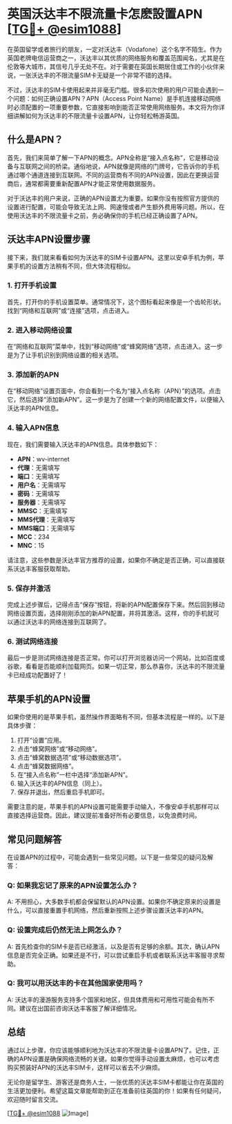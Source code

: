 # 英国沃达丰不限流量卡怎麽設置APN [[TG💪+ @esim1088](https://t.me/s/esim1088)]

在英国留学或者旅行的朋友，一定对沃达丰（Vodafone）这个名字不陌生。作为英国老牌电信运营商之一，沃达丰以其优质的网络服务和覆盖范围闻名，尤其是在伦敦等大城市，其信号几乎无处不在。对于需要在英国长期居住或工作的小伙伴来说，一张沃达丰的不限流量SIM卡无疑是一个非常不错的选择。

不过，沃达丰的SIM卡使用起来并非毫无门槛。很多初次使用的用户可能会遇到一个问题：如何正确设置APN？APN（Access Point Name）是手机连接移动网络时必须配置的一项重要参数，它直接影响到能否正常使用网络服务。本文将为你详细讲解如何为沃达丰的不限流量卡设置APN，让你轻松畅游英国。

## 什么是APN？

首先，我们来简单了解一下APN的概念。APN全称是“接入点名称”，它是移动设备与互联网之间的桥梁。通俗地说，APN就像是网络的门牌号，它告诉你的手机通过哪个通道连接到互联网。不同的运营商有不同的APN设置，因此在更换运营商后，通常都需要重新配置APN才能正常使用数据服务。

对于沃达丰的用户来说，正确的APN设置尤为重要。如果你没有按照官方提供的设置进行配置，可能会导致无法上网、网速慢或者产生额外费用等问题。所以，在使用沃达丰的不限流量卡之前，务必确保你的手机已经正确设置了APN。

## 沃达丰APN设置步骤

接下来，我们就来看看如何为沃达丰的SIM卡设置APN。这里以安卓手机为例，苹果手机的设置方法稍有不同，但大体流程相似。

### 1. 打开手机设置

首先，打开你的手机设置菜单。通常情况下，这个图标看起来像是一个齿轮形状。找到“网络和互联网”或“连接”选项，点击进入。

### 2. 进入移动网络设置

在“网络和互联网”菜单中，找到“移动网络”或“蜂窝网络”选项，点击进入。这一步是为了让手机识别到网络设置的相关选项。

### 3. 添加新的APN

在“移动网络”设置页面中，你会看到一个名为“接入点名称（APN）”的选项。点击它，然后选择“添加新APN”。这一步是为了创建一个新的网络配置文件，以便输入沃达丰的APN信息。

### 4. 输入APN信息

现在，我们需要输入沃达丰的APN信息。具体参数如下：

- **APN**：wv-internet  
- **代理**：无需填写  
- **端口**：无需填写  
- **用户名**：无需填写  
- **密码**：无需填写  
- **服务器**：无需填写  
- **MMSC**：无需填写  
- **MMS代理**：无需填写  
- **MMS端口**：无需填写  
- **MCC**：234  
- **MNC**：15  

请注意，这些参数是沃达丰官方推荐的设置，如果你不确定是否正确，可以直接联系沃达丰客服获取帮助。

### 5. 保存并激活

完成上述步骤后，记得点击“保存”按钮，将新的APN配置保存下来。然后回到移动网络设置页面，选择刚刚添加的新APN配置，并将其激活。这样，你的手机就可以通过沃达丰的网络连接到互联网了。

### 6. 测试网络连接

最后一步是测试网络连接是否正常。你可以打开浏览器访问一个网站，比如百度或谷歌，看看是否能顺利加载网页。如果一切正常，那么恭喜你，沃达丰的不限流量卡已经成功配置好了！

## 苹果手机的APN设置

如果你使用的是苹果手机，虽然操作界面略有不同，但基本流程是一样的。以下是具体步骤：

1. 打开“设置”应用。
2. 点击“蜂窝网络”或“移动网络”。
3. 点击“蜂窝数据选项”或“移动数据选项”。
4. 点击“蜂窝数据网络”。
5. 在“接入点名称”一栏中选择“添加新APN”。
6. 输入沃达丰的APN信息（同上）。
7. 保存并退出，然后重启手机即可。

需要注意的是，苹果手机的APN设置可能需要手动输入，不像安卓手机那样可以直接选择运营商。因此，建议提前准备好所有必要信息，以免浪费时间。

## 常见问题解答

在设置APN的过程中，可能会遇到一些常见问题。以下是一些常见的疑问及解答：

### Q: 如果我忘记了原来的APN设置怎么办？

A: 不用担心，大多数手机都会保留默认的APN设置。如果你不确定原来的设置是什么，可以直接重置手机网络，然后重新按照上述步骤设置沃达丰的APN。

### Q: 设置完成后仍然无法上网怎么办？

A: 首先检查你的SIM卡是否已经激活，以及是否有足够的余额。其次，确认APN信息是否完全正确。如果还是不行，可以尝试重启手机或者联系沃达丰客服寻求帮助。

### Q: 我可以用沃达丰的卡在其他国家使用吗？

A: 沃达丰的漫游服务支持多个国家和地区，但具体费用和可用性可能会有所不同。建议在出国前咨询沃达丰客服了解详细情况。

## 总结

通过以上步骤，你应该能够顺利地为沃达丰的不限流量卡设置APN了。记住，正确的APN设置是确保网络流畅的关键。如果你觉得手动设置太麻烦，也可以考虑购买预装好APN的沃达丰SIM卡，这样可以省去不少麻烦。

无论你是留学生、游客还是商务人士，一张优质的沃达丰SIM卡都能让你在英国的生活更加便利。希望这篇文章能帮助到正在准备前往英国的你！如果有任何疑问，欢迎随时留言交流。

[[TG💪+ @esim1088](https://t.me/s/esim1088) ![Image](https://i.postimg.cc/4NQfJmqS/Snipaste-2025-05-13-00-14-12.png)]